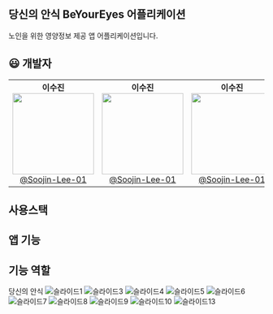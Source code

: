 ## 당신의 안식 BeYourEyes 어플리케이션
노인을 위한 영양정보 제공 앱 어플리케이션입니다.

## :smiley: 개발자 
<table>
  <tr>
    <td align="center">
      <strong>이수진</strong><br>
      <img src="https://github.com/user-attachments/assets/4da94270-5034-4152-a626-753d9f7b90a1" width="160"/><br>
<a href="https://github.com/Soojin-Lee-01">@Soojin-Lee-01</a>
    </td>
    <td align="center">
      <strong>이수진</strong><br>
      <img src="https://github.com/user-attachments/assets/4da94270-5034-4152-a626-753d9f7b90a1" width="160"/><br>
<a href="https://github.com/Soojin-Lee-01">@Soojin-Lee-01</a>
    </td>
    <td align="center">
      <strong>이수진</strong><br>
      <img src="https://github.com/user-attachments/assets/4da94270-5034-4152-a626-753d9f7b90a1" width="160"/><br>
<a href="https://github.com/Soojin-Lee-01">@Soojin-Lee-01</a>
    </td>
  </tr>
</table>


## 사용스택


## 앱 기능


## 기능 역할

당신의 안식
![슬라이드1](https://github.com/BeYourEyes/Beyoureyes_App/assets/87466284/b40cb4f6-1605-404e-b914-af8a8d394274)
![슬라이드3](https://github.com/BeYourEyes/Beyoureyes_App/assets/87466284/48bce1a8-02ad-4f20-ab2a-2c21d3f1a534)
![슬라이드4](https://github.com/BeYourEyes/Beyoureyes_App/assets/87466284/b300be27-03ce-4d61-abb4-46d85852cde3)
![슬라이드5](https://github.com/BeYourEyes/Beyoureyes_App/assets/87466284/27dda87d-945a-42c3-9b71-a037fc298aef)
![슬라이드6](https://github.com/BeYourEyes/Beyoureyes_App/assets/87466284/c6de9cad-61ca-4aeb-9d9c-29f1c689ef30)
![슬라이드7](https://github.com/BeYourEyes/Beyoureyes_App/assets/87466284/53a3fe9e-f676-43c6-b844-7aec91384499)
![슬라이드8](https://github.com/BeYourEyes/Beyoureyes_App/assets/87466284/0883c27a-d674-4841-ac63-9b493943b972)
![슬라이드9](https://github.com/BeYourEyes/Beyoureyes_App/assets/87466284/101ac4ae-0c44-4ad1-ae14-e21558b37208)
![슬라이드10](https://github.com/BeYourEyes/Beyoureyes_App/assets/87466284/285a50d4-dc69-4292-990e-8279276d5032)
![슬라이드13](https://github.com/BeYourEyes/Beyoureyes_App/assets/87466284/94100e06-8f64-4c6a-a9d7-bb6628aad9e2)
